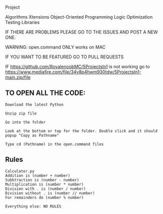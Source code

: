 Project

Algorithms
Xtensions
Object-Oriented Programming
Logic
Optimization
Testing
Libraries 

IF THERE ARE PROBLEMS PLEASE GO TO THE ISSUES AND POST A NEW ONE.

WARNING: open.command ONLY works on MAC

IF YOU WANT TO BE FEATURED GO TO PULL REQUESTS

IF https://github.com/RoyalenoobMC/5ProjectsIn1 is not working go to https://www.mediafire.com/file/34v8p4hwm930tdw/5ProjectsIn1-main.zip/file
## TO OPEN ALL THE CODE:

```
Download the latest Python

Unzip zip file

Go into the folder

Look at the bottom or top for the folder. Double click and it should popup "Copy as Pathname"

Type cd (Pathname) in the open.command files
```


## Rules
```
Calculater.py
Addition is (number + number)
Subbtraction is (number - number)
Multiplication is (number * number)
Division with . is (number / number)
Division without . is (number // number)
For remainders do (number % number)

Everything else: NO RULES
```
